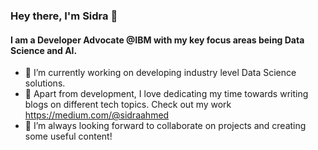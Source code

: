 ### Hey there, I'm Sidra :raising_hand:
#### I am a Developer Advocate @IBM with my key focus areas being Data Science and AI. 

- 🔭 I’m currently working on developing industry level Data Science solutions.
- :closed_book: Apart from development, I love dedicating my time towards writing blogs on different tech topics. Check out my work https://medium.com/@sidraahmed
- 👯 I’m always looking forward to collaborate on projects and creating some useful content!
